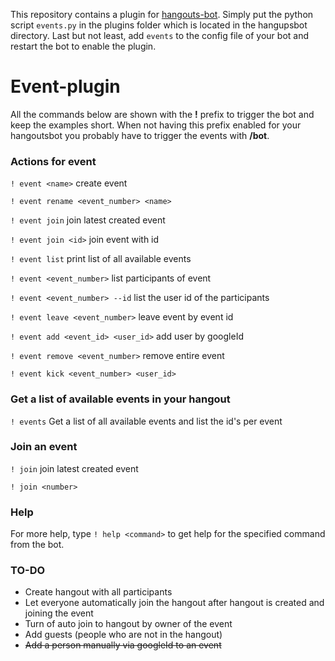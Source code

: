This repository contains a plugin for [hangouts-bot](https://github.com/hangoutsbot/hangoutsbot). Simply put the python script ```events.py``` in the plugins folder which is located in the hangupsbot directory. Last but not least, add ```events``` to the config file of your bot and restart the bot to enable the plugin.

# Event-plugin

All the commands below are shown with the **!** prefix to trigger the bot and keep the examples short. When not having this prefix enabled for your hangoutsbot you probably have to trigger the events with **/bot**.

### Actions for **event**

```! event <name>``` create event

```! event rename <event_number> <name>```

```! event join``` join latest created event

```! event join <id>``` join event with id

```! event list``` print list of all available events

```! event <event_number>``` list participants of event

```! event <event_number> --id``` list the user id of the participants

```! event leave <event_number>``` leave event by event id

```! event add <event_id> <user_id>``` add user by googleId

```! event remove <event_number>``` remove entire event

```! event kick <event_number> <user_id>```


### Get a list of available events in your hangout


```! events``` Get a list of all available events and list the id's per event

### Join an event



```! join``` join latest created event

```! join <number>```

### Help

For more help, type ```! help <command>``` to get help for the specified command from the bot.


### TO-DO

- Create hangout with all participants
- Let everyone automatically join the hangout after hangout is created and joining the event
- Turn of auto join to hangout by owner of the event
- Add guests (people who are not in the hangout)
- ~~Add a person manually via googleId to an event~~
